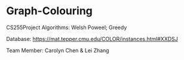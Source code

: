 # Graph-Colouring
CS255Project
Algorithms: Welsh Poweel; Greedy

Database: https://mat.tepper.cmu.edu/COLOR/instances.html#XXDSJ

Team Member: Carolyn Chen & Lei Zhang
